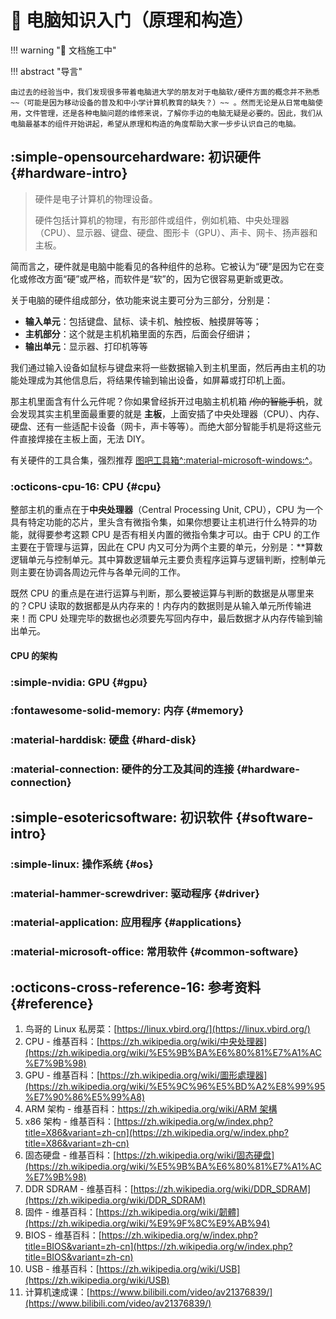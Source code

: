 # :beginner: 电脑知识入门（原理和构造）

!!! warning ":construction: 文档施工中"

!!! abstract "导言"

    由过去的经验当中，我们发现很多带着电脑进大学的朋友对于电脑软/硬件方面的概念并不熟悉 ~~（可能是因为移动设备的普及和中小学计算机教育的缺失？）~~ 。然而无论是从日常电脑使用，文件管理，还是各种电脑问题的维修来说，了解你手边的电脑无疑是必要的。因此，我们从电脑最基本的组件开始讲起，希望从原理和构造的角度帮助大家一步步认识自己的电脑。

## :simple-opensourcehardware: 初识硬件 {#hardware-intro}

> 硬件是电子计算机的物理设备。
>
> 硬件包括计算机的物理，有形部件或组件，例如机箱、中央处理器（CPU）、显示器、键盘、硬盘、图形卡（GPU）、声卡、网卡、扬声器和主板。

简而言之，硬件就是电脑中能看见的各种组件的总称。它被认为“硬”是因为它在变化或修改方面“硬”或严格，而软件是“软”的，因为它很容易更新或更改。

关于电脑的硬件组成部分，依功能来说主要可分为三部分，分别是：

- **输入单元**：包括键盘、鼠标、读卡机、触控板、触摸屏等等；
- **主机部分**：这个就是主机机箱里面的东西，后面会仔细讲；
- **输出单元**：显示器、打印机等等

我们通过输入设备如鼠标与键盘来将一些数据输入到主机里面，然后再由主机的功能处理成为其他信息后，将结果传输到输出设备，如屏幕或打印机上面。

那主机里面含有什么元件呢？你如果曾经拆开过电脑主机机箱 ~~/你的智能手机~~，就会发现其实主机里面最重要的就是 **主板**，上面安插了中央处理器（CPU）、内存、硬盘、还有一些适配卡设备（网卡，声卡等等）。而绝大部分智能手机是将这些元件直接焊接在主板上面，无法 DIY。

有关硬件的工具合集，强烈推荐 [图吧工具箱^:material-microsoft-windows:^](https://www.tbtool.cn/)。

### :octicons-cpu-16: CPU {#cpu}

整部主机的重点在于**中央处理器**（Central Processing Unit, CPU），CPU 为一个具有特定功能的芯片，里头含有微指令集，如果你想要让主机进行什么特异的功能，就得要参考这颗 CPU 是否有相关内置的微指令集才可以。由于 CPU 的工作主要在于管理与运算，因此在 CPU 内又可分为两个主要的单元，分别是：**算数逻辑单元与控制单元。其中算数逻辑单元主要负责程序运算与逻辑判断，控制单元则主要在协调各周边元件与各单元间的工作。

既然 CPU 的重点是在进行运算与判断，那么要被运算与判断的数据是从哪里来的？CPU 读取的数据都是从内存来的！内存内的数据则是从输入单元所传输进来！而 CPU 处理完毕的数据也必须要先写回内存中，最后数据才从内存传输到输出单元。

#### CPU 的架构

### :simple-nvidia: GPU {#gpu}

### :fontawesome-solid-memory: 内存 {#memory}

### :material-harddisk: 硬盘 {#hard-disk}

### :material-connection: 硬件的分工及其间的连接 {#hardware-connection}

## :simple-esotericsoftware: 初识软件 {#software-intro}

### :simple-linux: 操作系统 {#os}

### :material-hammer-screwdriver: 驱动程序 {#driver}

### :material-application: 应用程序 {#applications}

### :material-microsoft-office: 常用软件 {#common-software}

## :octicons-cross-reference-16: 参考资料 {#reference}

1. 鸟哥的 Linux 私房菜：[https://linux.vbird.org/](https://linux.vbird.org/)
2. CPU - 维基百科：[https://zh.wikipedia.org/wiki/中央处理器](https://zh.wikipedia.org/wiki/%E5%9B%BA%E6%80%81%E7%A1%AC%E7%9B%98)
3. GPU - 维基百科：[https://zh.wikipedia.org/wiki/圖形處理器](https://zh.wikipedia.org/wiki/%E5%9C%96%E5%BD%A2%E8%99%95%E7%90%86%E5%99%A8)
4. ARM 架构 - 维基百科：[https://zh.wikipedia.org/wiki/ARM 架構](https://zh.wikipedia.org/wiki/ARM%E6%9E%B6%E6%A7%8B)
5. x86 架构 - 维基百科：[https://zh.wikipedia.org/w/index.php?title=X86&variant=zh-cn](https://zh.wikipedia.org/w/index.php?title=X86&variant=zh-cn)
6. 固态硬盘 - 维基百科：[https://zh.wikipedia.org/wiki/固态硬盘](https://zh.wikipedia.org/wiki/%E5%9B%BA%E6%80%81%E7%A1%AC%E7%9B%98)
7. DDR SDRAM - 维基百科：[https://zh.wikipedia.org/wiki/DDR_SDRAM](https://zh.wikipedia.org/wiki/DDR_SDRAM)
8. 固件 - 维基百科：[https://zh.wikipedia.org/wiki/韌體](https://zh.wikipedia.org/wiki/%E9%9F%8C%E9%AB%94)
9. BIOS - 维基百科：[https://zh.wikipedia.org/w/index.php?title=BIOS&variant=zh-cn](https://zh.wikipedia.org/w/index.php?title=BIOS&variant=zh-cn)
10. USB - 维基百科：[https://zh.wikipedia.org/wiki/USB](https://zh.wikipedia.org/wiki/USB)
11. 计算机速成课：[https://www.bilibili.com/video/av21376839/](https://www.bilibili.com/video/av21376839/)